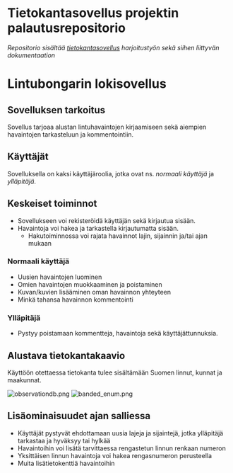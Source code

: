 # Tietokantasovellus projektin palautusrepositorio

_Repositorio sisältää [tietokantasovellus](https://hy-tsoha.github.io/materiaali/) harjoitustyön sekä siihen liittyvän dokumentaation_

# Lintubongarin lokisovellus

## Sovelluksen tarkoitus

Sovellus tarjoaa alustan lintuhavaintojen kirjaamiseen sekä aiempien havaintojen tarkasteluun ja kommentointiin.

## Käyttäjät

Sovelluksella on kaksi käyttäjäroolia, jotka ovat ns. _normaali käyttäjä_ ja _ylläpitäjä_.

## Keskeiset toiminnot

- Sovellukseen voi rekisteröidä käyttäjän sekä kirjautua sisään.
- Havaintoja voi hakea ja tarkastella kirjautumatta sisään.
  - Hakutoiminnossa voi rajata havainnot lajin, sijainnin ja/tai ajan mukaan

### Normaali käyttäjä

- Uusien havaintojen luominen
- Omien havaintojen muokkaaminen ja poistaminen
- Kuvan/kuvien lisääminen oman havainnon yhteyteen
- Minkä tahansa havainnon kommentointi

### Ylläpitäjä

- Pystyy poistamaan kommentteja, havaintoja sekä käyttäjättunnuksia.

## Alustava tietokantakaavio

Käyttöön otettaessa tietokanta tulee sisältämään Suomen linnut, kunnat ja maakunnat.

![observationdb.png](https://github.com/Jeemlei/tsoha-projekti/blob/main/observationdb.png)
![banded_enum.png](https://github.com/Jeemlei/tsoha-projekti/blob/main/banded_enum.png)

## Lisäominaisuudet ajan salliessa

- Käyttäjät pystyvät ehdottamaan uusia lajeja ja sijaintejä, jotka ylläpitäjä tarkastaa ja hyväksyy tai hylkää
- Havaintoihin voi lisätä tarvittaessa rengastetun linnun renkaan numeron
- Yksittäisen linnun havaintoja voi hakea rengasnumeron perusteella
- Muita lisätietokenttiä havaintoihin
